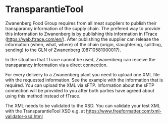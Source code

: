 # TransparantieTool
Zwanenberg Food Group requires from all meat suppliers to publish their transparancy information of the supply chain.  The prefered way to provide this information to Zwanenberg is by publishing this information in fTrace (https://web.ftrace.com/en/). After publishing the supplier can release the information (when, what, where) of the chain (origin, slaughtering, splitting, sending) to the GLN of Zwanenberg (08710581000017).

In the situation that fTrace cannot be used, Zwanenberg can receive the transparancy information via a direct connection.

For every delivery to a Zwanenberg plant you need to upload one XML file with the requested information. See the example with the information that is required. 
You can upload the XML via sFTP. Information about the sFTP connection will be provided to you after both parties have agreed about using this method instead of fTrace.

The XML needs to be validated to the XSD. You can validate your test XML with the TransparantieTool XSD e.g. at https://www.freeformatter.com/xml-validator-xsd.html
